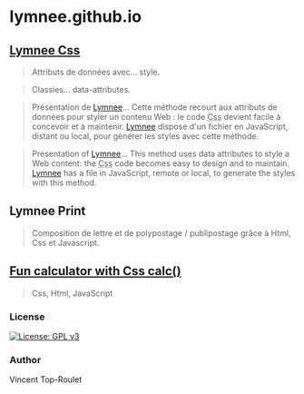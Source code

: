 # lymnee.github.io

## [Lymnee Css](https://lymnee.github.io/css/index.html)

> Attributs de données avec… style.

> Classies… data-attributes.

> Présentation de [Lymnee](https://github.com/lymnee/lymnee)… Cette méthode recourt aux attributs de données pour styler un contenu Web : le code <abbr title="Cascading Styles Sheets">Css</abbr> devient facile à concevoir et à maintenir. [Lymnee](https://github.com/lymnee/lymnee) dispose d'un fichier en JavaScript, distant ou local, pour générer les styles avec cette méthode. 

> Presentation of [Lymnee](https://github.com/lymnee/lymnee)… This method uses data attributes to style a Web content: the <abbr title="Cascading Styles Sheets">Css</abbr> code becomes easy to design and to maintain. [Lymnee](https://github.com/lymnee/lymnee) has a file in JavaScript, remote or local, to generate the styles with this method.

## Lymnee Print

> Composition de lettre et de polypostage / publipostage grâce à Html, Css et Javascript.

## [Fun calculator with Css calc()](https://lymnee.github.io/css-calculator.html)

> Css, Html, JavaScript

### License

[![License: GPL v3](https://img.shields.io/badge/License-GPLv3-blue.svg)](https://www.gnu.org/licenses/gpl-3.0)

### Author

Vincent Top-Roulet
